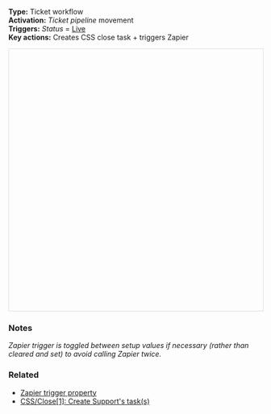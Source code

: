 **Type:** Ticket workflow  
**Activation:** *Ticket pipeline* movement  
**Triggers:** *Status* = <u>Live</u>  
**Key actions:** Creates CSS close task + triggers Zapier  

<div id="viewer" style="width:100%;height:520px;border:1px solid #ddd;"></div>
<script src="https://cdn.jsdelivr.net/npm/openseadragon@4.1/build/openseadragon/openseadragon.min.js"></script>
<script>
  document.addEventListener('DOMContentLoaded', function () {
    var basePath = window.location.pathname.replace(/\/workflows\/.*/, '/');
    var imgUrl = basePath + "images/CSS-PIPE-Close-0-Live--Create-task-GL-issue.png";
    OpenSeadragon({ id: "viewer", prefixUrl: "https://cdn.jsdelivr.net/npm/openseadragon@4.1/build/openseadragon/images/", tileSources: { type: "image", url: imgUrl, buildPyramid: false }, showNavigator: true, showZoomControl: true, showHomeControl: true, showFullPageControl: false });
  });
</script>

### Notes  
<i>*Zapier trigger* is toggled between setup values if necessary (rather than cleared and set) to avoid calling Zapier twice.</i>  

### Related  
- [Zapier trigger property](../articles/Workflow-internal-properties.md#zapier-trigger-zapier-trigger2)
- [CSS/Close[1]: Create Support's task(s)](../workflows/CSS-Close-1-Create-Supports-task(s).md)  
